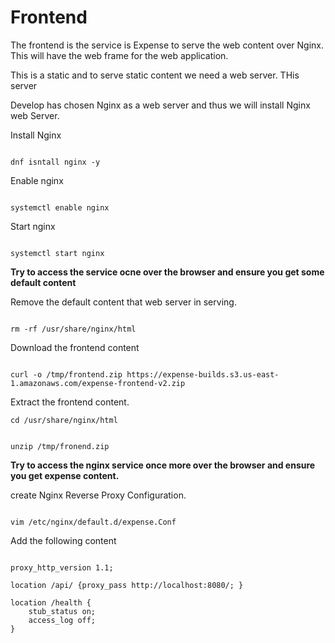 # Frontend

The frontend is the service is Expense to serve the web content over Nginx. This will have the web frame for the web application.

This is a static and to serve static content we need a web server. THis server

Develop has chosen Nginx as a web server and thus we will install Nginx web Server.

Install Nginx
```

dnf isntall nginx -y
```
Enable nginx
```

systemctl enable nginx
```

Start nginx
```

systemctl start nginx
```

**Try to access the service ocne over the browser and ensure you get some default content**


Remove the default content that web server in serving.
```

rm -rf /usr/share/nginx/html
```

Download the frontend content
```

curl -o /tmp/frontend.zip https://expense-builds.s3.us-east-1.amazonaws.com/expense-frontend-v2.zip
```

Extract the frontend content.
```
cd /usr/share/nginx/html
```
```

unzip /tmp/fronend.zip
```

**Try to access the nginx service once more over the browser and ensure you get expense content.**

create Nginx Reverse Proxy Configuration.
```

vim /etc/nginx/default.d/expense.Conf
```
Add the following content
```

proxy_http_version 1.1;

location /api/ {proxy_pass http://localhost:8080/; }

location /health {
    stub_status on;
    access_log off;
}
```


